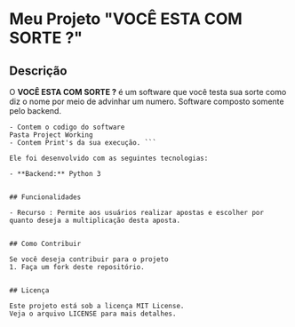 # Meu Projeto "VOCÊ ESTA COM SORTE ?"

## Descrição

O **VOCÊ ESTA COM SORTE ?** é um software que você testa sua sorte como diz o nome por meio de advinhar um numero. Software composto somente pelo backend. 

```Pasta Cod
- Contem o codigo do software
Pasta Project Working
- Contem Print's da sua execução. ```

Ele foi desenvolvido com as seguintes tecnologias:

- **Backend:** Python 3


## Funcionalidades

- Recurso : Permite aos usuários realizar apostas e escolher por quanto deseja a multiplicação desta aposta.


## Como Contribuir

Se você deseja contribuir para o projeto
1. Faça um fork deste repositório.


## Licença

Este projeto está sob a licença MIT License. 
Veja o arquivo LICENSE para mais detalhes.
